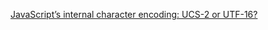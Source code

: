 [JavaScript’s internal character encoding: UCS-2 or UTF-16?](http://mathiasbynens.be/notes/javascript-encoding)
